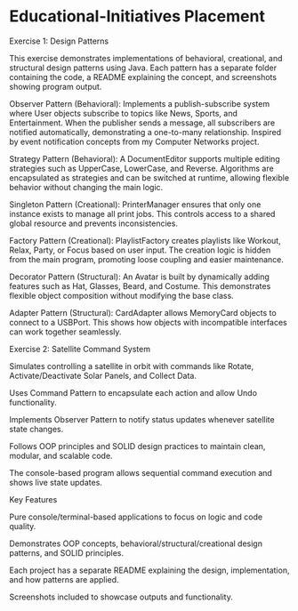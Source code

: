 # Educational-Initiatives Placement

Exercise 1: Design Patterns

This exercise demonstrates implementations of behavioral, creational, and structural design patterns using Java. Each pattern has a separate folder containing the code, a README explaining the concept, and screenshots showing program output.

Observer Pattern (Behavioral): Implements a publish-subscribe system where User objects subscribe to topics like News, Sports, and Entertainment. When the publisher sends a message, all subscribers are notified automatically, demonstrating a one-to-many relationship. Inspired by event notification concepts from my Computer Networks project.

Strategy Pattern (Behavioral): A DocumentEditor supports multiple editing strategies such as UpperCase, LowerCase, and Reverse. Algorithms are encapsulated as strategies and can be switched at runtime, allowing flexible behavior without changing the main logic.

Singleton Pattern (Creational): PrinterManager ensures that only one instance exists to manage all print jobs. This controls access to a shared global resource and prevents inconsistencies.

Factory Pattern (Creational): PlaylistFactory creates playlists like Workout, Relax, Party, or Focus based on user input. The creation logic is hidden from the main program, promoting loose coupling and easier maintenance.

Decorator Pattern (Structural): An Avatar is built by dynamically adding features such as Hat, Glasses, Beard, and Costume. This demonstrates flexible object composition without modifying the base class.

Adapter Pattern (Structural): CardAdapter allows MemoryCard objects to connect to a USBPort. This shows how objects with incompatible interfaces can work together seamlessly.

Exercise 2: Satellite Command System

Simulates controlling a satellite in orbit with commands like Rotate, Activate/Deactivate Solar Panels, and Collect Data.

Uses Command Pattern to encapsulate each action and allow Undo functionality.

Implements Observer Pattern to notify status updates whenever satellite state changes.

Follows OOP principles and SOLID design practices to maintain clean, modular, and scalable code.

The console-based program allows sequential command execution and shows live state updates.

Key Features

Pure console/terminal-based applications to focus on logic and code quality.

Demonstrates OOP concepts, behavioral/structural/creational design patterns, and SOLID principles.

Each project has a separate README explaining the design, implementation, and how patterns are applied.

Screenshots included to showcase outputs and functionality.
